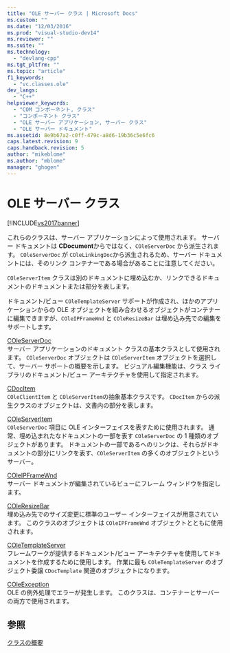 ```yaml
---
title: "OLE サーバー クラス | Microsoft Docs"
ms.custom: ""
ms.date: "12/03/2016"
ms.prod: "visual-studio-dev14"
ms.reviewer: ""
ms.suite: ""
ms.technology: 
  - "devlang-cpp"
ms.tgt_pltfrm: ""
ms.topic: "article"
f1_keywords: 
  - "vc.classes.ole"
dev_langs: 
  - "C++"
helpviewer_keywords: 
  - "COM コンポーネント, クラス"
  - "コンポーネント クラス"
  - "OLE サーバー アプリケーション, サーバー クラス"
  - "OLE サーバー ドキュメント"
ms.assetid: 8e9b67a2-c0ff-479c-a8d6-19b36c5e6fc6
caps.latest.revision: 9
caps.handback.revision: 5
author: "mikeblome"
ms.author: "mblome"
manager: "ghogen"
---
```

# OLE サーバー クラス
[!INCLUDE[vs2017banner](../assembler/inline/includes/vs2017banner.md)]

これらのクラスは、サーバー アプリケーションによって使用されます。  サーバー ドキュメントは **CDocument**からではなく、`COleServerDoc` から派生されます。  `COleServerDoc` が `COleLinkingDoc`から派生されるため、サーバー ドキュメントには、そのリンク コンテナーである場合があることに注意してください。  
  
 `COleServerItem` クラスは別のドキュメントに埋め込むか、リンクできるドキュメントのドキュメントまたは部分を表します。  
  
 ドキュメント\/ビュー `COleTemplateServer` サポートが作成され、ほかのアプリケーションからの OLE オブジェクトを組み合わせるオブジェクトがコンテナーに編集できますが、`COleIPFrameWnd` と `COleResizeBar` は埋め込み先での編集をサポートします。  
  
 [COleServerDoc](../Topic/COleServerDoc%20Class.md)  
 サーバー アプリケーションのドキュメント クラスの基本クラスとして使用されます。  `COleServerDoc` オブジェクトは `COleServerItem` オブジェクトを選択して、サーバー サポートの概要を示します。  ビジュアル編集機能は、クラス ライブラリのドキュメント\/ビュー アーキテクチャを使用して指定されます。  
  
 [CDocItem](../mfc/reference/cdocitem-class.md)  
 `COleClientItem` と `COleServerItem`の抽象基本クラスです。  `CDocItem` からの派生クラスのオブジェクトは、文書内の部分を表します。  
  
 [COleServerItem](../mfc/reference/coleserveritem-class.md)  
 `COleServerDoc` 項目に OLE インターフェイスを表すために使用されます。  通常、埋め込まれたなドキュメントの一部を表す `COleServerDoc` の 1 種類のオブジェクトがあります。  ドキュメントの一部であるへのリンクは、それらがドキュメントの部分にリンクを表す、`COleServerItem` の多くのオブジェクトというサーバー。  
  
 [COleIPFrameWnd](../mfc/reference/coleipframewnd-class.md)  
 サーバー ドキュメントが編集されているビューにフレーム ウィンドウを指定します。  
  
 [COleResizeBar](../mfc/reference/coleresizebar-class.md)  
 埋め込み先でのサイズ変更に標準のユーザー インターフェイスが用意されています。  このクラスのオブジェクトは `COleIPFrameWnd` オブジェクトとともに使用されます。  
  
 [COleTemplateServer](../mfc/reference/coletemplateserver-class.md)  
 フレームワークが提供するドキュメント\/ビュー アーキテクチャを使用してドキュメントを作成するために使用します。  作業に最も `COleTemplateServer` のオブジェクト委譲 `CDocTemplate` 関連のオブジェクトになります。  
  
 [COleException](../mfc/reference/coleexception-class.md)  
 OLE の例外処理でエラーが発生します。  このクラスは、コンテナーとサーバーの両方で使用されます。  
  
## 参照  
 [クラスの概要](../mfc/class-library-overview.md)
